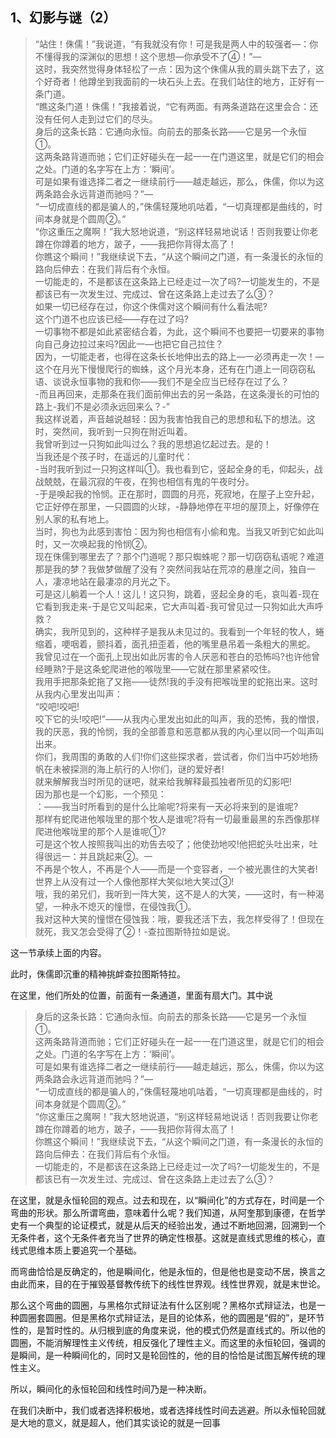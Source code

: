 <h2>1、幻影与谜（2）</h2><blockquote data-pid="ubiPdRWK">“站住！侏儒！”我说道，“有我就没有你！可是我是两人中的较强者—：你不懂得我的深渊似的思想！这个思想—你承受不了④！”—<br>这时，我突然觉得身体轻松了一点：因为这个侏儒从我的肩头跳下去了，这个好奇者！他蹲坐到我面前的一块石头上去。在我们站住的地方，正好有一条门道。<br>“瞧这条门道！侏儒！”我接着说，“它有两面。有两条道路在这里会合：还没有任何人走到过它们的尽头。<br>身后的这条长路：它通向永恒。向前去的那条长路——它是另一个永恒①。<br>这两条路背道而驰；它们正好碰头在一起一一在门道这里，就是它们的相会之处。门道的名字写在上方：‘瞬间’。<br>可是如果有谁选择二者之一继续前行——越走越远，那么，侏儒，你以为这两条路会永远背道而驰吗？”—<br>“一切成直线的都是骗人的，”侏儒轻蔑地叽咕着，“一切真理都是曲线的，时间本身就是个圆周②。”<br>“你这重压之魔啊！”我大怒地说道，“别这样轻易地说话！否则我要让你老蹲在你蹲着的地方，跛子，——我把你背得太高了！<br>你瞧这个瞬间！”我继续说下去，“从这个瞬间之门道，有一条漫长的永恒的路向后伸去：在我们背后有个永恒。<br>一切能走的，不是都该在这条路上已经走过一次了吗?一切能发生的，不是都该已有一次发生过、完成过、曾在这条路上走过去了么③？<br>如果一切已经存在过，你这个侏儒对这个瞬间有什么看法呢?<br>这个门道不也应该已经——存在过了吗?<br>一切事物不都是如此紧密结合着，为此，这个瞬间不也要把一切要来的事物向自己身边拉过来吗?因此一—也把它自己拉住？<br>因为，一切能走者，也得在这条长长地伸出去的路上—一必须再走一次！—<br>这个在月光下慢慢爬行的蜘蛛，这个月光本身，还有在门道上一同窃窃私语、谈说永恒事物的我和你——我们不是全应当已经存在过了么？<br>-而且再回来，走那条在我们面前伸出去的另一条路，在这条漫长的可怕的路上-我们不是必须永远回来么？-”<br>我这样说着，声音越说越轻：因为我害怕我自己的思想和私下的想法。这时，突然间，我听到一只狗在附近叫着。<br>我曾听到过一只狗如此叫过么？我的思想追忆起过去。是的！<br>当我还是个孩子时，在遥远的儿童时代：<br>-当时我听到过一只狗这样叫①。我也看到它，竖起全身的毛，仰起头，战战兢兢，在最沉寂的午夜，在狗也相信有鬼的午夜时分。<br>-于是唤起我的怜悯。正在那时，圆圆的月亮，死寂地，在屋子上空升起，它正好停在那里，一只圆圆的火球，-静静地停在平坦的屋顶上，好像停在别人家的私有地上。<br>当时，狗也为此感到害怕：因为狗也相信有小偷和鬼。当我又听到它如此叫时，又一次唤起我的怜悯②。<br>现在侏儒到哪里去了？那个门道呢？那只蜘蛛呢？那一切窃窃私语呢？难道那是我的梦？我做梦做醒了没有？突然间我站在荒凉的悬崖之间，独自一人，凄凉地站在最凄凉的月光之下。<br>可是这儿躺着一个人！这儿！这只狗，跳着，竖起全身的毛，哀叫着-现在它看到我走来-于是它又叫起来，它大声叫着-我可曾见过一只狗如此大声呼救？<br>确实，我所见到的，这种样子是我从未见过的。我看到一个年轻的牧人，蜷缩着，哽咽着，颤抖着，面孔扭歪着，他的嘴里悬吊着一条粗大的黑蛇。<br>我曾见过在一个面孔上现出如此厉害的令人厌恶和苍白的恐怖吗?也许他曾经睡熟?于是这条蛇爬进他的喉咙里——它就在那里紧紧咬住。<br>我用手把那条蛇拖了又拖——徒然!我的手没有把喉咙里的蛇拖出来。这时从我内心里发出叫声：<br>“咬吧!咬吧!<br>咬下它的头!咬吧!”——从我内心里发出如此的叫声，我的恐怖，我的憎恨，我的厌恶，我的怜悯，我的全部善意和恶意都从我的内心里以同一个叫声叫出来。<br>你们，我周围的勇敢的人们!你们这些探求者，尝试者，你们当中巧妙地扬帆在未被探测的海上航行的人!你们，谜的爱好者!<br>就来解解我当时所见的谜吧，就来给我解释最孤独者所见的幻影吧!<br>因为那也是一个幻影，一个预见：<br>：——我当时所看到的是什么比喻呢?将来有一天必将来到的是谁呢?<br>那样有蛇爬进他喉咙里的那个牧人是谁呢?将有一切最重最黑的东西像那样爬进他喉咙里的那个人是谁呢①?<br>可是这个牧人按照我叫出的劝告去咬了；他使劲地咬!他把蛇头吐出来，吐得很远一：并且跳起来②。一<br>不再是个牧人，不再是个人——而是一个变容者，一个被光裹住的大笑者!世界上从没有过一个人像他那样大笑似地大笑过③!<br>哦，我的弟兄们，我听到一阵大笑，这不是人的大笑，——这时，有一种渴望，一种永不熄灭的憧憬，在侵蚀我①。<br>我对这种大笑的憧憬在侵蚀我：哦，要我还活下去，我怎样受得了！但现在就死，我又怎会受得了②！-查拉图斯特拉如是说。</blockquote><p data-pid="uf5eyN2g">这一节承续上面的内容。</p><p data-pid="30kGj0Eb">此时，侏儒即沉重的精神挑衅查拉图斯特拉。</p><p data-pid="17Up3z4K">在这里，他们所处的位置，前面有一条通道，里面有扇大门。其中说</p><blockquote data-pid="PKcgJZh6">身后的这条长路：它通向永恒。向前去的那条长路——它是另一个永恒①。<br>这两条路背道而驰；它们正好碰头在一起一一在门道这里，就是它们的相会之处。门道的名字写在上方：‘瞬间’。<br>可是如果有谁选择二者之一继续前行——越走越远，那么，侏儒，你以为这两条路会永远背道而驰吗？”—<br>“一切成直线的都是骗人的，”侏儒轻蔑地叽咕着，“一切真理都是曲线的，时间本身就是个圆周②。”<br>“你这重压之魔啊！”我大怒地说道，“别这样轻易地说话！否则我要让你老蹲在你蹲着的地方，跛子，——我把你背得太高了！<br>你瞧这个瞬间！”我继续说下去，“从这个瞬间之门道，有一条漫长的永恒的路向后伸去：在我们背后有个永恒。<br>一切能走的，不是都该在这条路上已经走过一次了吗?一切能发生的，不是都该已有一次发生过、完成过、曾在这条路上走过去了么③？</blockquote><p data-pid="Vv8xhG07">在这里，就是永恒轮回的观点。过去和现在，以“瞬间化”的方式存在，时间是一个弯曲的形状。那么所谓弯曲，意味着什么呢？我们知道，从阿奎那到康德，在哲学史有一个典型的论证模式，就是从后天的经验出发，通过不断地回溯，回溯到一个无条件者，这个无条件者充当了世界的确定性根基。这就是直线式思维的核心，直线式思维本质上要追究一个基础。</p><p data-pid="8QclSO2b">而弯曲恰恰是反确定的，他是瞬间化，他是永恒的，但是他也是变动不居，换言之由此而来，目的在于摧毁基督教传统下的线性世界观。线性世界观，就是末世论。</p><p data-pid="sQN3hWql">那么这个弯曲的圆圈，与黑格尔式辩证法有什么区别呢？黑格尔式辩证法，也是一种圆圈套圆圈。但是黑格尔式辩证法，是目的论体系，他的圆圈是“假的”，是环节性的，是暂时性的。从归根到底的角度来说，他的模式仍然是直线式的。所以他的圆圈，不能消解理性主义传统，相反强化了理性主义。而这里的永恒轮回，强调的是瞬间，是一种瞬间化的，同时又是轮回性的，他的目的恰恰是试图瓦解传统的理性主义。</p><p data-pid="86rIrwud">所以，瞬间化的永恒轮回和线性时间乃是一种决断。</p><p data-pid="MZK3-9uA">在我们决断中，我们或者选择积极地，或者选择线性时间去逃避。所以永恒轮回就是大地的意义，就是超人，他们其实谈论的就是一回事</p><p></p><p></p><p></p><p></p><p></p><p></p><p></p><p></p><p></p><p></p><p></p><p></p><p></p><p></p><p></p><p></p><p></p><p></p><p></p><p></p><p></p><p></p><p></p><p></p><p></p>